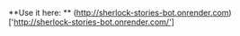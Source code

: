 **Use it here: **
(http://sherlock-stories-bot.onrender.com) ['http://sherlock-stories-bot.onrender.com/']
